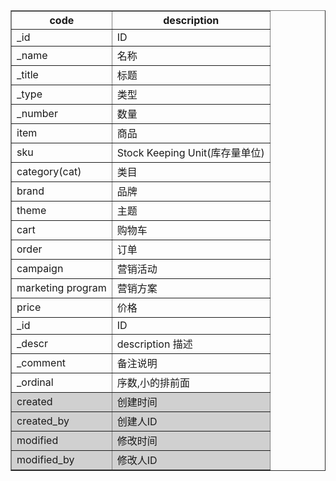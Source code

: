 


<table border="1">
<tr><th>code</th><th>description</th></tr>

<tr><td>_id</td><td>ID</td></tr>
<tr><td>_name</td><td>名称</td></tr>
<tr><td>_title</td><td>标题</td></tr>
<tr><td>_type</td><td>类型</td></tr>
<tr><td>_number</td><td>数量</td></tr>


<tr><td>item</td><td>商品</td></tr>
<tr><td>sku</td><td>Stock Keeping Unit(库存量单位)</td></tr>
<tr><td>category(cat)</td><td>类目</td></tr>
<tr><td>brand</td><td>品牌</td></tr>
<tr><td>theme</td><td>主题</td></tr>
<tr><td>cart</td><td>购物车</td></tr>

<tr><td>order</td><td>订单</td></tr>





<tr><td>campaign</td><td>营销活动</td></tr>
<tr><td>marketing program</td><td>营销方案</td></tr>
<tr><td>price</td><td>价格</td></tr>


<tr><td>_id</td><td>ID</td></tr>
<tr><td>_descr</td><td>description 描述</td></tr>
<tr><td>_comment</td><td>备注说明</td></tr>
<tr><td>_ordinal</td><td>序数,小的排前面</td></tr>



<tr bgcolor="#d0d0d0"><td>created</td><td>创建时间</td></tr>
<tr bgcolor="#d0d0d0"><td>created_by</td><td>创建人ID</td></tr>
<tr bgcolor="#d0d0d0"><td>modified</td><td>修改时间</td></tr>
<tr bgcolor="#d0d0d0"><td>modified_by</td><td>修改人ID</td></tr>

</table>






